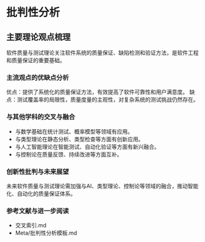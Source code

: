 # 批判性分析

## 主要理论观点梳理

软件质量与测试理论关注软件系统的质量保证、缺陷检测和验证方法，是软件工程和质量保证的重要基础。

### 主流观点的优缺点分析

优点：提供了系统化的质量保证方法，有效提高了软件可靠性和用户满意度。
缺点：测试覆盖率的局限性，质量度量的主观性，对复杂系统的测试挑战仍然存在。

### 与其他学科的交叉与融合

- 与数学基础在统计测试、概率模型等领域有应用。
- 与类型理论在静态分析、类型检查等方面有创新应用。
- 与人工智能理论在智能测试、自动化验证等方面有新兴融合。
- 与控制论在质量反馈、持续改进等方面互补。

### 创新性批判与未来展望

未来软件质量与测试理论需加强与AI、类型理论、控制论等领域的融合，推动智能化、自动化的质量保证体系。

### 参考文献与进一步阅读

- 交叉索引.md
- Meta/批判性分析模板.md
